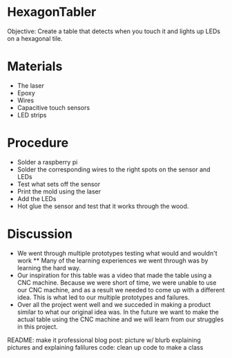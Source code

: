 # HexagonTabler

Objective: Create a table that detects when you touch it and lights up LEDs on a hexagonal tile.

# Materials
* The laser
* Epoxy
* Wires
* Capacitive touch sensors
* LED strips

# Procedure
* Solder a raspberry pi
* Solder the corresponding wires to the right spots on the sensor and LEDs
* Test what sets off the sensor
* Print the mold using the laser 
* Add the LEDs 
* Hot glue the sensor and test that it works through the wood.


# Discussion 
* We went through multiple prototypes testing what would and wouldn't work
** Many of the learning experiences we went through was by learning the hard way.
* Our inspiration for this table was a video that made the table using a CNC machine. Because we were short of time, we were unable to use our CNC machine, and as a result we needed to come up with a different idea. This is what led to our multiple prototypes and failures. 
* Over all the project went well and we succeded in making a product similar to what our original idea was. In the future we want to make the actual table using the CNC machine and we will learn from our struggles in this project.     


README: make it professional 
blog post: picture w/ blurb explaining pictures and explaining falilures
code: clean up code to make a class